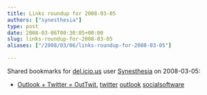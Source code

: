 ```yaml
---
title: Links roundup for 2008-03-05
authors: ["synesthesia"]
type: post
date: 2008-03-06T00:30:05+00:00
slug: links-roundup-for-2008-03-05 
aliases: ["/2008/03/06/links-roundup-for-2008-03-05"]

---
```

Shared bookmarks for [del.icio.us][1] user [Synesthesia][2] on 2008-03-05:

  * [Outlook + Twitter = OutTwit.][3] 
    [twitter][4] [outlook][5] [socialsoftware][6] </li> </ul>

 [1]: https://del.icio.us/
 [2]: https://del.icio.us/synesthesia
 [3]: https://www.techhit.com/OutTwit
 [4]: https://del.icio.us/synesthesia/twitter
 [5]: https://del.icio.us/synesthesia/outlook
 [6]: https://del.icio.us/synesthesia/socialsoftware